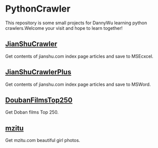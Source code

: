 # PythonCrawler
This repository is some small projects for DannyWu learning python crawlers.Welcome your visit and hope to learn together!

## [JianShuCrawler](https://github.com/WUZHIQIANGX/PythonCrawler/tree/master/JianShuCrawler)
Get contents of jianshu.com index page articles and save to MSEcxcel.

## [JianShuCrawlerPlus](https://github.com/WUZHIQIANGX/PythonCrawler/tree/master/JianShuCrawlerPlus)
Get contents of jianshu.com index page articles and save to MSWord.

## [DoubanFilmsTop250](https://github.com/WUZHIQIANGX/PythonCrawler/tree/master/DoubanFilmsTop250)
Get Doban films Top 250.

## [mzitu](https://github.com/WUZHIQIANGX/PythonCrawler/tree/master/mzitu)
Get mzitu.com beautiful girl photos.
